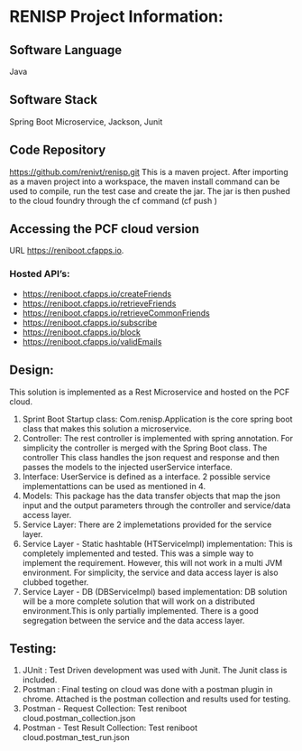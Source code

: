 # RENISP Project Information:

## Software Language
Java

## Software Stack
Spring Boot Microservice, Jackson, Junit

## Code Repository
https://github.com/renivt/renisp.git
This is a maven project. After importing as a maven project into a workspace, the maven install command can be used to compile, run the test case and create the jar.
The jar is then pushed to the cloud foundry through the cf command (cf push <appname>)

## Accessing the PCF cloud version
URL https://reniboot.cfapps.io. 

### Hosted API’s:
*	https://reniboot.cfapps.io/createFriends
*	https://reniboot.cfapps.io/retrieveFriends
*  https://reniboot.cfapps.io/retrieveCommonFriends
*  https://reniboot.cfapps.io/subscribe
*  https://reniboot.cfapps.io/block
*  https://reniboot.cfapps.io/validEmails

## Design:
This solution is implemented as a Rest Microservice and hosted on the PCF cloud.
1)	Sprint Boot Startup class: Com.renisp.Application is the core spring boot class that makes this solution a microservice.
2)  Controller: The rest controller is implemented with spring annotation. For simplicity the controller is merged with the Spring Boot class. The controller This class handles the json request and response and then passes the models to the injected userService interface.  
3)	Interface: UserService is defined as a interface. 2 possible service implementattions can be used as mentioned in 4.
4)	Models: This package has the data transfer objects that map the json input and the output parameters through the controller and service/data access layer.
5)	Service Layer: There are 2 implemetations provided for the service layer. 
6)	Service Layer - Static hashtable (HTServiceImpl) implementation: This is completely implemented and tested. This was a simple way to implement the requirement. However, this will not work in a multi JVM environment. For simplicity, the service and data access layer is also clubbed together.
7)	Service Layer - DB (DBServiceImpl) based implementation: DB solution will be a more complete solution that will work on a distributed environment.This is only partially implemented. There is a good segregation between the service and the data access layer.

## Testing:
1)	JUnit : Test Driven development was used with Junit. The Junit class is included.
2)	Postman : Final testing on cloud was done with a postman plugin in chrome. Attached is the postman collection and results used for testing.
3) 	Postman - Request Collection: Test reniboot cloud.postman_collection.json
4)	Postman - Test Result Collection: Test reniboot cloud.postman_test_run.json
